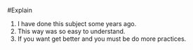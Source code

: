 #Explain
1. I have done this subject some years ago.
2. This way was so easy to understand.
3. If you want get better and you must be do more practices.